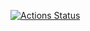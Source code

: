 [![Actions Status](https://github.com/kotaok/library/workflows/verify/badge.svg)](https://github.com/kotaok/library/actions) 
